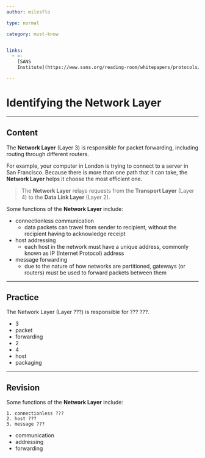 ```yaml
---
author: milesflo

type: normal

category: must-know


links:
  - >-
    [SANS
    Institute](https://www.sans.org/reading-room/whitepapers/protocols/applying-osi-layer-network-model-information-security-1309){website}

---
```


# Identifying the Network Layer

---

## Content

The **Network Layer** (Layer 3) is responsible for packet forwarding, including routing through different routers.

For example, your computer in London is trying to connect to a server in San Francisco. Because there is more than one path that it can take, the **Network Layer** helps it choose the most efficient one.

> The **Network Layer** relays requests from the **Transport Layer** (Layer 4) to the **Data Link Layer** (Layer 2).

Some functions of the **Network Layer** include:
- connectionless communication
  - data packets can travel from sender to recipient, without the recipient having to acknowledge receipt
- host addressing
  - each host in the network must have a unique address, commonly known as IP (Internet Protocol) address
- message forwarding
  - due to the nature of how networks are partitioned, gateways (or routers) must be used to forward packets between them 


---

## Practice

The Network Layer (Layer ???) is responsible for ??? ???.

- 3
- packet
- forwarding
- 2
- 4
- host
- packaging

---

## Revision

Some functions of the **Network Layer** include:

```plain-text
1. connectionless ???
2. host ???
3. message ???
```

- communication
- addressing
- forwarding